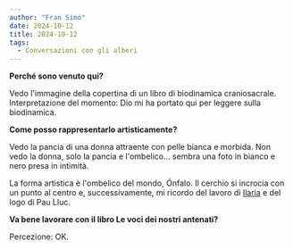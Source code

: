 ```yaml
---
author: "Fran Simó"
date: 2024-10-12
title: 2024-10-12
tags:
  - Conversazioni con gli alberi
---
```


**Perché sono venuto qui?**

Vedo l'immagine della copertina di un libro di biodinamica craniosacrale. Interpretazione del momento: Dio mi ha portato
qui per leggere sulla biodinamica.

**Come posso rappresentarlo artisticamente?**

Vedo la pancia di una donna attraente con pelle bianca e morbida. Non vedo la
donna, solo la pancia e l'ombelico... sembra una foto in bianco e nero presa in intimità.

La forma artistica è l'ombelico del mondo, Ónfalo. Il cerchio si incrocia con un punto al centro e, successivamente, mi
ricordo del lavoro di [Ilaria](https://ilaria-gallese.myportfolio.com/manifesto-creativo) e del logo di Pau Lluc.

**Va bene lavorare con il libro Le voci dei nostri antenati?**

Percezione: OK.
